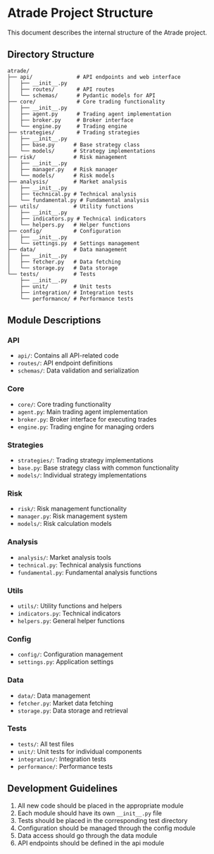 # Atrade Project Structure

This document describes the internal structure of the Atrade project.

## Directory Structure

```
atrade/
├── api/              # API endpoints and web interface
│   ├── __init__.py
│   ├── routes/       # API routes
│   └── schemas/      # Pydantic models for API
├── core/             # Core trading functionality
│   ├── __init__.py
│   ├── agent.py      # Trading agent implementation
│   ├── broker.py     # Broker interface
│   └── engine.py     # Trading engine
├── strategies/       # Trading strategies
│   ├── __init__.py
│   ├── base.py      # Base strategy class
│   └── models/      # Strategy implementations
├── risk/            # Risk management
│   ├── __init__.py
│   ├── manager.py   # Risk manager
│   └── models/      # Risk models
├── analysis/        # Market analysis
│   ├── __init__.py
│   ├── technical.py # Technical analysis
│   └── fundamental.py # Fundamental analysis
├── utils/           # Utility functions
│   ├── __init__.py
│   ├── indicators.py # Technical indicators
│   └── helpers.py   # Helper functions
├── config/          # Configuration
│   ├── __init__.py
│   └── settings.py  # Settings management
├── data/            # Data management
│   ├── __init__.py
│   ├── fetcher.py   # Data fetching
│   └── storage.py   # Data storage
└── tests/           # Tests
    ├── __init__.py
    ├── unit/        # Unit tests
    ├── integration/ # Integration tests
    └── performance/ # Performance tests
```

## Module Descriptions

### API
- `api/`: Contains all API-related code
- `routes/`: API endpoint definitions
- `schemas/`: Data validation and serialization

### Core
- `core/`: Core trading functionality
- `agent.py`: Main trading agent implementation
- `broker.py`: Broker interface for executing trades
- `engine.py`: Trading engine for managing orders

### Strategies
- `strategies/`: Trading strategy implementations
- `base.py`: Base strategy class with common functionality
- `models/`: Individual strategy implementations

### Risk
- `risk/`: Risk management functionality
- `manager.py`: Risk management system
- `models/`: Risk calculation models

### Analysis
- `analysis/`: Market analysis tools
- `technical.py`: Technical analysis functions
- `fundamental.py`: Fundamental analysis functions

### Utils
- `utils/`: Utility functions and helpers
- `indicators.py`: Technical indicators
- `helpers.py`: General helper functions

### Config
- `config/`: Configuration management
- `settings.py`: Application settings

### Data
- `data/`: Data management
- `fetcher.py`: Market data fetching
- `storage.py`: Data storage and retrieval

### Tests
- `tests/`: All test files
- `unit/`: Unit tests for individual components
- `integration/`: Integration tests
- `performance/`: Performance tests

## Development Guidelines

1. All new code should be placed in the appropriate module
2. Each module should have its own `__init__.py` file
3. Tests should be placed in the corresponding test directory
4. Configuration should be managed through the config module
5. Data access should go through the data module
6. API endpoints should be defined in the api module 